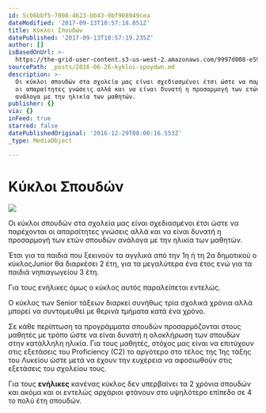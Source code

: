 ```yaml
---
id: 5cb6bbf5-7008-4623-bb43-9bf908949cea
dateModified: '2017-09-13T10:57:18.851Z'
title: Κύκλοι Σπουδών
datePublished: '2017-09-13T10:57:19.235Z'
author: []
isBasedOnUrl: >-
  https://the-grid-user-content.s3-us-west-2.amazonaws.com/9997d008-e59a-4143-9838-f099768baae4.jpg
sourcePath: _posts/2016-06-26-kykloi-spoydwn.md
description: >-
  Οι κύκλοι σπουδών στα σχολεία μας είναι σχεδιασμένοι έτσι ώστε να παρέχονται
  οι απαραίτητες γνώσεις αλλά και να είναι δυνατή η προσαρμογή των ετών σπουδών
  ανάλογα με την ηλικία των μαθητών.
publisher: {}
via: {}
inFeed: true
starred: false
datePublishedOriginal: '2016-12-29T08:00:16.553Z'
_type: MediaObject

---
```

# Κύκλοι Σπουδών
![](https://the-grid-user-content.s3-us-west-2.amazonaws.com/9997d008-e59a-4143-9838-f099768baae4.jpg)

Οι κύκλοι σπουδών στα σχολεία μας είναι σχεδιασμένοι έτσι ώστε να παρέχονται οι απαραίτητες γνώσεις αλλά και να είναι δυνατή η προσαρμογή των ετών σπουδών ανάλογα με την ηλικία των μαθητών.

Έτσι για τα παιδιά που ξεκινούν τα αγγλικά από την 1η ή τη 2α δημοτικού ο κύκλοςJunior θα διαρκέσει 2 έτη, για τα μεγαλύτερα ένα έτος ενώ για τα παιδιά νηπιαγωγείου 3 έτη.

Για τους ενήλικες όμως ο κύκλος αυτός παραλείπεται εντελώς.

Ο κύκλος των Senior τάξεων διαρκεί συνήθως τρία σχολικά χρόνια αλλά μπορεί να συντομευθεί με θερινά τμήματα κατά ένα χρόνο.

Σε κάθε περίπτωση τα προγράμματα σπουδών προσαρμόζονται στους μαθητές με τρόπο ώστε να είναι δυνατή η ολοκλήρωση των σπουδών στην κατάλληλη ηλικία. Για τους μαθητές, στόχος μας είναι να επιτύχουν στις εξετάσεις του Proficiency (C2) το αργότερο στο τέλος της 1ης τάξης του Λυκείου ώστε μετά να έχουν την ευχέρεια να αφοσιωθούν στις εξετάσεις του σχολείου τους.

Για τους **ενήλικες** κανένας κύκλος δεν υπερβαίνει τα 2 χρόνια σπουδών και ακόμα και οι εντελώς αρχάριοι φτάνουν στο υψηλότερο επίπεδο σε 4 το πολύ έτη σπουδών.